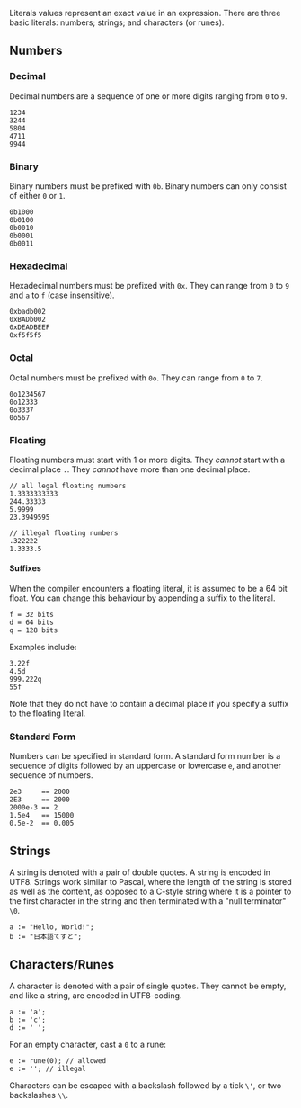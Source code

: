 Literals values represent an exact value in an expression. There are three basic literals: numbers; strings; and characters (or runes).

## Numbers
### Decimal
Decimal numbers are a sequence of one or more digits ranging from `0` to `9`.

	1234
	3244
	5804
	4711
	9944

### Binary
Binary numbers must be prefixed with `0b`. Binary numbers can only consist of either `0` or `1`.

	0b1000
	0b0100
	0b0010
	0b0001
	0b0011

### Hexadecimal
Hexadecimal numbers must be prefixed with `0x`. They can range from `0` to `9` and `a` to `f` (case insensitive).

	0xbadb002
	0xBADb002
	0xDEADBEEF
	0xf5f5f5

### Octal
Octal numbers must be prefixed with `0o`. They can range from `0` to `7`.

	0o1234567
	0o12333
	0o3337
	0o567

### Floating
Floating numbers must start with 1 or more digits. They _cannot_ start with a decimal place `.`. They _cannot_ have more than one decimal place.

	// all legal floating numbers
	1.3333333333
	244.33333
	5.9999
	23.3949595

	// illegal floating numbers
	.322222
	1.3333.5

#### Suffixes
When the compiler encounters a floating literal, it is assumed to be a 64 bit float. You can change this behaviour by appending a suffix to the literal.

	f = 32 bits
	d = 64 bits
	q = 128 bits

Examples include:

	3.22f
	4.5d
	999.222q
	55f

Note that they do not have to contain a decimal place if you specify a suffix to the floating literal.

### Standard Form
Numbers can be specified in standard form. A standard form number is a sequence of digits followed by an uppercase or lowercase `e`, and another sequence of numbers.

	2e3     == 2000
	2E3     == 2000
	2000e-3 == 2
	1.5e4   == 15000
	0.5e-2  == 0.005

## Strings
A string is denoted with a pair of double quotes. A string is encoded in UTF8. Strings work similar to Pascal, where the length of the string is stored as well as the content, as opposed to a C-style string where it is a pointer to the first character in the string and then terminated with a "null terminator" `\0`. 

	a := "Hello, World!";
	b := "日本語てすと";

## Characters/Runes
A character is denoted with a pair of single quotes. They cannot be empty, and like a string, are encoded in UTF8-coding.

	a := 'a';
	b := 'c';
	d := ' ';

For an empty character, cast a `0` to a rune:

	e := rune(0); // allowed
	e := ''; // illegal

Characters can be escaped with a backslash followed by a tick `\'`, or two backslashes `\\`.





